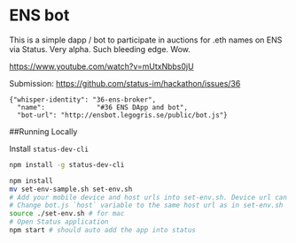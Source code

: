 # ENS bot

This is a simple dapp / bot to participate in auctions for .eth names on ENS via Status.
Very alpha. Such bleeding edge. Wow.

https://www.youtube.com/watch?v=mUtxNbbs0jU

Submission: https://github.com/status-im/hackathon/issues/36

```
{"whisper-identity": "36-ens-broker",
  "name":             "#36 ENS DApp and bot",
  "bot-url": "http://ensbot.legogris.se/public/bot.js"}
```

##Running Locally

Install `status-dev-cli`

```bash
npm install -g status-dev-cli
```

```bash
npm install
mv set-env-sample.sh set-env.sh
# Add your mobile device and host urls into set-env.sh. Device url can be found with status-dev-cli scan
# Change bot.js `host` variable to the same host url as in set-env.sh
source ./set-env.sh # for mac
# Open Status application
npm start # should auto add the app into status
```
